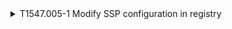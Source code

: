 <details>
<summary>T1547.005-1 Modify SSP configuration in registry
</summary>
<pre>$ NA </pre>
</details>
